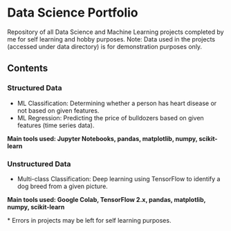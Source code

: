 # Data Science Portfolio
Repository of all Data Science and Machine Learning projects completed by me for self learning and hobby purposes. 
Note: Data used in the projects (accessed under data directory) is for demonstration purposes only.

## Contents
### Structured Data
* ML Classification: Determining whether a person has heart disease or not based on given features.
* ML Regression: Predicting the price of bulldozers based on given features (time series data).

**Main tools used: Jupyter Notebooks, pandas, matplotlib, numpy, scikit-learn**

### Unstructured Data
* Multi-class Classification: Deep learning using TensorFlow to identify a dog breed from a given picture.

**Main tools used: Google Colab, TensorFlow 2.x, pandas, matplotlib, numpy, scikit-learn**  

\* Errors in projects may be left for self learning purposes.
